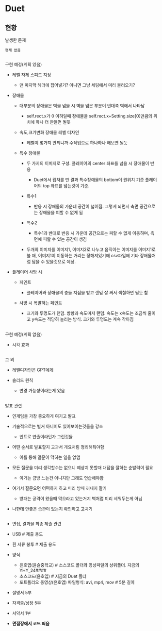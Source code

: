 ﻿# Duet

##

## 현황


발생한 문제

    현재 없음



##

구현 예정(계획 있음)

* 레벨 자체 스피드 지정
    * 맨 마지막 헤더에 집어넣기? 아니면 그냥 세팅에서 미리 불러오기?

* 장애물
    * 대부분의 장애물은 벽을 넘을 시 벽을 넘은 부분이 반대쪽 벽에서 나타남
        * self.rect.x가 0 이하일때 장애물을 self.rect.x+Setting.size[0]만큼의 위치에 하나 더 만들면 될듯

    * 속도,크기변화 장애물 레벨 디자인
        - 레벨이 몇가지 안되니까 수작업으로 하나하나 해보면 될듯


    * 특수 장애물
        - 두 가지의 이미지로 구성. 플레이어의 center 좌표를 넘을 시 장애물이 반응
            - Duet에서 캡쳐를 딴 결과 특수장애물의 bottom이 원위치 기준 플레이어의 top 좌표를 넘는것이 기준.

        - 특수1
            - 반응 시 장애물의 가운데 공간이 넓어짐. 그렇게 되면서 측면 공간으로는 장애물을 피할 수 없게 됨

        - 특수2
            - 특수1과 반대로 반응 시 가운데 공간으로는 피할 수 없게 이동하며, 측면에 피할 수 있는 공간이 생김

        - 두개의 이미지를 이미지1, 이미지2로 나누고 움직이는 이미지를 이미지1로 볼 때,
            이미지1이 이동하는 거리는 정해져있기에 csv파일에 기타 장애물처럼 담을 수 있을것으로 예상.




* 플레이어 사망 시

    * 페인트
        * 플레이어와 장애물의 충돌 지점을 받고 랜덤 잘 써서 색칠하면 될듯 함

    * 사망 시 폭발하는 페인트
        * 크기와 투명도가 랜덤. 방향과 속도마저 랜덤. 속도는 x속도는 조금씩 줄이고 y속도는 적당히 늘리는 방식. 크기와 투명도는 계속 작아짐

##

구현 예정(계획 없음)

* 시각 효과

##

그 외


* 레벨디자인은 GPT에게

* 솔리드 원칙
    * 변경 가능성이라는게 있음


##

발표 관련

* 인게임을 가장 중요하게 여기고 발표

* 기술적으로는 별거 아니어도 있어보이는것들을 강조
    * 인트로 연출이라던가 그런것들

* 어떤 순서로 발표할지 교과서 개요처럼 정리해둬야함
    * 이를 통해 말문이 막히는 일을 없앰

* 모든 질문을 미리 생각할수는 없으니 예상치 못할때 대답을 잘하는 순발력이 필요
    * 이거는 금방 느는건 아니지만 그래도 연습해야함

* 여기서 질문오면 어떡하지 하고 미리 방패 꺼내지 말기
    * 방패는 공격이 왔을때 막으라고 있는거지 벽처럼 미리 세워두는게 아님
* 나한테 안좋은 습관이 있는지 확인하고 고치기


##

* 면접, 결과물 최종 제출 관련

* USB # 제출 용도
* 흰 서류 봉투 # 제출 용도

* 양식
    * 윤호엽(윤슬중학교) # 소스코드 폴더와 영상파일의 상위폴더. 지금의 YHY_24####
    * 소스코드(윤호엽) # 지금의 Duet 폴더
    * 포트폴리오 동영상(윤호엽) 파일형식: avi, mp4, mov # 5분 길이

* 설명서 5부
* 자격증/상장 5부
* 서약서 1부

* **면접장에서 코드 띄움**